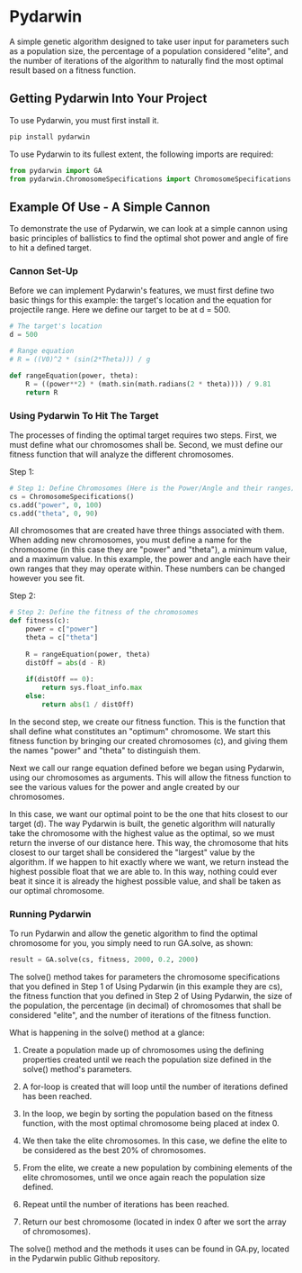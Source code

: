 # Pydarwin
A simple genetic algorithm designed to take user input for parameters such as a population size, the percentage of a population considered "elite", and the number of iterations of the algorithm to naturally find the most optimal result based on a fitness function.

## Getting Pydarwin Into Your Project
To use Pydarwin, you must first install it.

```bash
pip install pydarwin
```

To use Pydarwin to its fullest extent, the following imports are required:

```python
from pydarwin import GA
from pydarwin.ChromosomeSpecifications import ChromosomeSpecifications
```

## Example Of Use - A Simple Cannon
To demonstrate the use of Pydarwin, we can look at a simple cannon using basic principles of ballistics to find the optimal shot power and angle of fire to hit a defined target.

### Cannon Set-Up
Before we can implement Pydarwin's features, we must first define two basic things for this example: the target's location and the equation for projectile range. Here we define our target to be at d = 500.

```python
# The target's location
d = 500

# Range equation
# R = ((V0)^2 * (sin(2*Theta))) / g

def rangeEquation(power, theta):
    R = ((power**2) * (math.sin(math.radians(2 * theta)))) / 9.81
    return R
```

### Using Pydarwin To Hit The Target
The processes of finding the optimal target requires two steps. First, we must define what our chromosomes shall be. Second, we must define our fitness function that will analyze the different chromosomes.

Step 1:

```python
# Step 1: Define Chromosomes (Here is the Power/Angle and their ranges)
cs = ChromosomeSpecifications()
cs.add("power", 0, 100)
cs.add("theta", 0, 90)
```

All chromosomes that are created have three things associated with them. When adding new chromosomes, you must define a name for the chromosome (in this case they are "power" and "theta"), a minimum value, and a maximum value. In this example, the power and angle each have their own ranges that they may operate within. These numbers can be changed however you see fit.

Step 2:

```python
# Step 2: Define the fitness of the chromosomes
def fitness(c):
    power = c["power"]
    theta = c["theta"]
    
    R = rangeEquation(power, theta)
    distOff = abs(d - R)
    
    if(distOff == 0):
        return sys.float_info.max
    else:
        return abs(1 / distOff)
```

In the second step, we create our fitness function. This is the function that shall define what constitutes an "optimum" chromosome. We start this fitness function by bringing our created chromosomes (c), and giving them the names "power" and "theta" to distinguish them.

Next we call our range equation defined before we began using Pydarwin, using our chromosomes as arguments. This will allow the fitness function to see the various values for the power and angle created by our chromosomes.

In this case, we want our optimal point to be the one that hits closest to our target (d). The way Pydarwin is built, the genetic algorithm will naturally take the chromosome with the highest value as the optimal, so we must return the inverse of our distance here. This way, the chromosome that hits closest to our target shall be considered the "largest" value by the algorithm. If we happen to hit exactly where we want, we return instead the highest possible float that we are able to. In this way, nothing could ever beat it since it is already the highest possible value, and shall be taken as our optimal chromosome.

### Running Pydarwin

To run Pydarwin and allow the genetic algorithm to find the optimal chromosome for you, you simply need to run GA.solve, as shown:

```python
result = GA.solve(cs, fitness, 2000, 0.2, 2000)
```

The solve() method takes for parameters the chromosome specifications that you defined in Step 1 of Using Pydarwin (in this example they are cs), the fitness function that you defined in Step 2 of Using Pydarwin, the size of the population, the percentage (in decimal) of chromosomes that shall be considered "elite", and the number of iterations of the fitness function.

What is happening in the solve() method at a glance:

1. Create a population made up of chromosomes using the defining properties created until we reach the population size defined in the solve() method's parameters.

2. A for-loop is created that will loop until the number of iterations defined has been reached.

3. In the loop, we begin by sorting the population based on the fitness function, with the most optimal chromosome being placed at index 0.

4. We then take the elite chromosomes. In this case, we define the elite to be considered as the best 20% of chromosomes.

5. From the elite, we create a new population by combining elements of the elite chromosomes, until we once again reach the population size defined.

6. Repeat until the number of iterations has been reached.

7. Return our best chromosome (located in index 0 after we sort the array of chromosomes).

The solve() method and the methods it uses can be found in GA.py, located in the Pydarwin public Github repository.